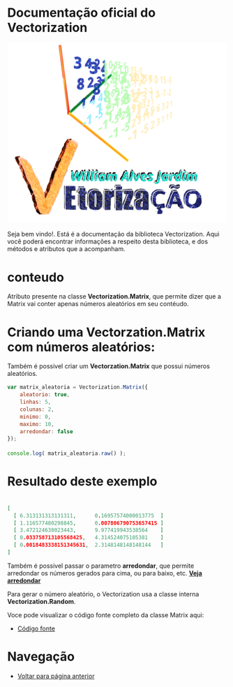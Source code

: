 # Documentação oficial do Vectorization
![Logo do projeto](https://github.com/WilliamJardim/Vectorization/blob/main/imagens/logo512x512.png)

Seja bem vindo!. Está é a documentação da biblioteca Vectorization.
Aqui você poderá encontrar informações a respeito desta biblioteca, e dos métodos e atributos que a acompanham.

# conteudo
Atributo presente na classe **Vectorization.Matrix**, que permite dizer que a Matrix vai conter apenas números aleatórios em seu contéudo.

# Criando uma **Vectorzation.Matrix** com números aleatórios:
Também é possivel criar um **Vectorzation.Matrix** que possui números aleatórios.

```javascript
var matrix_aleatoria = Vectorization.Matrix({ 
    aleatorio: true, 
    linhas: 5, 
    colunas: 2, 
    minimo: 0, 
    maximo: 10,
    arredondar: false 
});

console.log( matrix_aleatoria.raw() );

```

# Resultado deste exemplo
```json

[
  [ 6.313131313131311,      0.16957574000013775  ]
  [ 1.116577480298845,      0.007806790753657415 ]
  [ 3.472124638023443,      9.977419943538564    ]
  [ 0.033758713105568425,   4.314524075105381    ]
  [ 0.0018483338151345631,  2.3148148148148144   ]
]

```

Também é possivel passar o parametro **arredondar**, que permite arredondar os números gerados para cima, ou para baixo, etc. **[Veja arredondar](arredondar.md)**

Para gerar o número aleatório, o Vectorization usa a classe interna **Vectorization.Random**.

Voce pode visualizar o código fonte completo da classe Matrix aqui:
* [Código fonte](https://github.com/WilliamJardim/Vectorization/blob/main/src/Matrix.js)

# Navegação
* [Voltar para página anterior](../page.md)